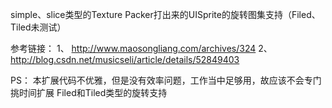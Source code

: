 simple、slice类型的Texture Packer打出来的UISprite的旋转图集支持（Filed、Tiled未测试）

参考链接：
  1、 http://www.maosongliang.com/archives/324 
  2、http://blog.csdn.net/musicseli/article/details/52849403
  
PS：
本扩展代码不优雅，但是没有效率问题，工作当中足够用，故应该不会专门挑时间扩展 Filed和Tiled类型的旋转支持
